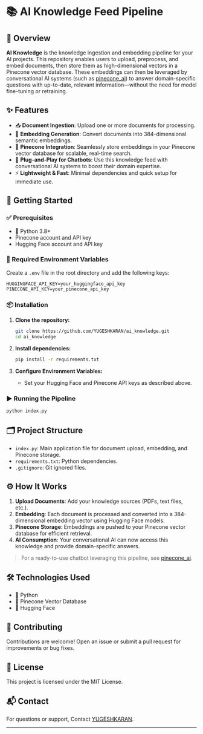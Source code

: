 # 📚 AI Knowledge Feed Pipeline


## 📝 Overview

**AI Knowledge** is the knowledge ingestion and embedding pipeline for your AI projects. This repository enables users to upload, preprocess, and embed documents, then store them as high-dimensional vectors in a Pinecone vector database. These embeddings can then be leveraged by conversational AI systems (such as [pinecone_ai](https://github.com/YUGESHKARAN/pinecone_ai)) to answer domain-specific questions with up-to-date, relevant information—without the need for model fine-tuning or retraining.

## ✨ Features

- 📥 **Document Ingestion**: Upload one or more documents for processing.
- 🧬 **Embedding Generation**: Convert documents into 384-dimensional semantic embeddings.
- 🌲 **Pinecone Integration**: Seamlessly store embeddings in your Pinecone vector database for scalable, real-time search.
- 🔗 **Plug-and-Play for Chatbots**: Use this knowledge feed with conversational AI systems to boost their domain expertise.
- ⚡ **Lightweight & Fast**: Minimal dependencies and quick setup for immediate use.

## 🚀 Getting Started

### ✅ Prerequisites

- 🐍 Python 3.8+
- Pinecone account and API key
- Hugging Face account and API key

### 🔐 Required Environment Variables

Create a `.env` file in the root directory and add the following keys:
```env
HUGGINGFACE_API_KEY=your_huggingface_api_key
PINECONE_API_KEY=your_pinecone_api_key
```

### 📦 Installation

1. **Clone the repository:**
   ```bash
   git clone https://github.com/YUGESHKARAN/ai_knowledge.git
   cd ai_knowledge
   ```

2. **Install dependencies:**
   ```bash
   pip install -r requirements.txt
   ```

3. **Configure Environment Variables:**
   - Set your Hugging Face and Pinecone API keys as described above.

### ▶️ Running the Pipeline

```bash
python index.py
```

## 🗂️ Project Structure

- `index.py`: Main application file for document upload, embedding, and Pinecone storage.
- `requirements.txt`: Python dependencies.
- `.gitignore`: Git ignored files.

## ⚙️ How It Works

1. **Upload Documents**: Add your knowledge sources (PDFs, text files, etc.).
2. **Embedding**: Each document is processed and converted into a 384-dimensional embedding vector using Hugging Face models.
3. **Pinecone Storage**: Embeddings are pushed to your Pinecone vector database for efficient retrieval.
4. **AI Consumption**: Your conversational AI can now access this knowledge and provide domain-specific answers.

> For a ready-to-use chatbot leveraging this pipeline, see [pinecone_ai](https://github.com/YUGESHKARAN/pinecone_ai).

## 🛠️ Technologies Used

- 🐍 Python
- 🌲 Pinecone Vector Database
- 🤗 Hugging Face

## 🤝 Contributing

Contributions are welcome! Open an issue or submit a pull request for improvements or bug fixes.

## 📄 License

This project is licensed under the MIT License.

## 📬 Contact

For questions or support, Contact [YUGESHKARAN](https://github.com/YUGESHKARAN).

---
